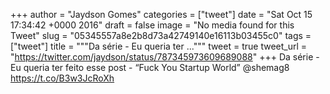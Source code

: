 
+++
author = "Jaydson Gomes"
categories = ["tweet"]
date = "Sat Oct 15 17:34:42 +0000 2016"
draft = false
image = "No media found for this Tweet"
slug = "05345557a8e2b8d73a42749140e16113b03455c0"
tags = ["tweet"]
title = """Da série - Eu queria ter ..."""
tweet = true
tweet_url = "https://twitter.com/jaydson/status/787345973609689088"
+++
Da série - Eu queria ter feito esse post - “Fuck You Startup World” @shemag8 https://t.co/B3w3JcRoXh
